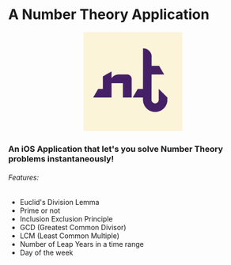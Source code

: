 # A Number Theory Application

<div style="text-align:center"><img src = "nt.png" class="center" width="200"></div>

### An iOS Application that let's you solve Number Theory problems instantaneously!

###### Features:
- Euclid's Division Lemma
- Prime or not
- Inclusion Exclusion Principle
- GCD (Greatest Common Divisor)
- LCM (Least Common Multiple)
- Number of Leap Years in a time range
- Day of the week
